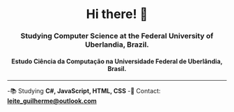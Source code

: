 <h1 align="center">Hi there! 👋</h1>
<h3 align="center">Studying Computer Science at the Federal University of Uberlandia, Brazil.</h3>
<h4 align="center">Estudo Ciência da Computação na Universidade Federal de Uberlândia, Brasil.</h4>
<hr>

-📚 Studying **C#, JavaScript, HTML, CSS**
-📧 Contact: **leite_guilherme@outlook.com**

<!--
**Mintrous/Mintrous** is a ✨ _special_ ✨ repository because its `README.md` (this file) appears on your GitHub profile.

Here are some ideas to get you started:

- 🔭 I’m currently working on ...
- 🌱 I’m currently learning ...
- 👯 I’m looking to collaborate on ...
- 🤔 I’m looking for help with ...
- 💬 Ask me about ...
- 📫 How to reach me: ...
- 😄 Pronouns: ...
- ⚡ Fun fact: ...
-->
